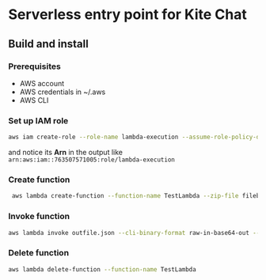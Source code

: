 # Serverless entry point for Kite Chat

## Build and install

### Prerequisites

- AWS account
- AWS credentials in ~/.aws
- AWS CLI

### Set up IAM role

```bash
aws iam create-role --role-name lambda-execution --assume-role-policy-document '{"Version": "2012-10-17","Statement": [{ "Effect": "Allow", "Principal": {"Service": "lambda.amazonaws.com"}, "Action": "sts:AssumeRole"}]}'
```

and notice its **Arn** in the output like `arn:aws:iam::763507571005:role/lambda-execution`

### Create function

```bash
 aws lambda create-function --function-name TestLambda --zip-file fileb://./target/function.zip --handler "io.quarkus.amazon.lambda.runtime.QuarkusStreamHandler::handleRequest" --runtime java17 --role "arn:aws:iam::763507571005:role/lambda-execution" --timeout 15 --memory-size 256 --environment "Variables={DISABLE_SIGNAL_HANDLERS=true}"
```

### Invoke function

```bash
aws lambda invoke outfile.json --cli-binary-format raw-in-base64-out --function-name TestLambda --payload file://./payload.json --output json
```

### Delete function

```bash
aws lambda delete-function --function-name TestLambda
```
